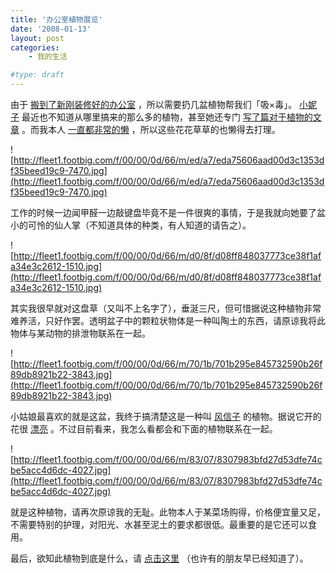 ```yaml
---
title: '办公室植物展览'
date: '2008-01-13'
layout: post
categories:
    - 我的生活

#type: draft
---
```


由于 [搬到了新刚装修好的办公室](http://www.yiyitoo.com/archives/381) ，所以需要扔几盆植物帮我们「吸×毒」。 [小妮子](http://www.yiyitoo.com) 最近也不知道从哪里搞来的那么多的植物，甚至她还专门 [写了篇对于植物的文章](http://www.yiyitoo.com/archives/393) 。而我本人 [一直都非常的懒]({{site.urls}}/posts/32/) ，所以这些花花草草的也懒得去打理。

![http://fleet1.footbig.com/f/00/00/0d/66/m/ed/a7/eda75606aad00d3c1353df35beed19c9-7470.jpg](http://fleet1.footbig.com/f/00/00/0d/66/m/ed/a7/eda75606aad00d3c1353df35beed19c9-7470.jpg)

工作的时候一边闻甲醛一边敲键盘毕竟不是一件很爽的事情，于是我就向她要了盆小的可怜的仙人掌（不知道具体的种类，有人知道的请告之）。

![http://fleet1.footbig.com/f/00/00/0d/66/m/d0/8f/d08ff848037773ce38f1afa34e3c2612-1510.jpg](http://fleet1.footbig.com/f/00/00/0d/66/m/d0/8f/d08ff848037773ce38f1afa34e3c2612-1510.jpg)

其实我很早就对这盘草（又叫不上名字了），垂涎三尺，但可惜据说这种植物非常难养活，只好作罢。透明盆子中的颗粒状物体是一种叫陶土的东西，请原谅我将此物体与某动物的排泄物联系在一起。

![http://fleet1.footbig.com/f/00/00/0d/66/m/70/1b/701b295e845732590b26f89db8921b22-3843.jpg](http://fleet1.footbig.com/f/00/00/0d/66/m/70/1b/701b295e845732590b26f89db8921b22-3843.jpg)

小姑娘最喜欢的就是这盆，我终于搞清楚这是一种叫 [风信子](http://baike.baidu.com/view/14054.htm) 的植物。据说它开的花很 [漂亮](http://www.plant.ac.cn/dan_tu/50/40731.htm) 。不过目前看来，我怎么看都会和下面的植物联系在一起。

![http://fleet1.footbig.com/f/00/00/0d/66/m/83/07/8307983bfd27d53dfe74cbe5acc4d6dc-4027.jpg](http://fleet1.footbig.com/f/00/00/0d/66/m/83/07/8307983bfd27d53dfe74cbe5acc4d6dc-4027.jpg)

就是这种植物，请再次原谅我的无耻。此物本人于某菜场购得，价格便宜量又足，不需要特别的护理，对阳光、水甚至泥土的要求都很低。最重要的是它还可以食用。

最后，欲知此植物到底是什么，请 [点击这里](http://baike.baidu.com/view/4440.htm) （也许有的朋友早已经知道了）。
